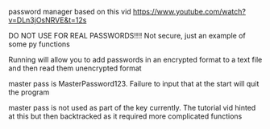 password manager based on this vid https://www.youtube.com/watch?v=DLn3jOsNRVE&t=12s

DO NOT USE FOR REAL PASSWORDS!!!! Not secure, just an example of some py functions

Running will allow you to add passwords in an encrypted format to a text file and then read them unencrypted format

master pass is MasterPassword123. Failure to input that at the start will quit the program

master pass is not used as part of the key currently. The tutorial vid hinted at this but then backtracked as it required more complicated functions

